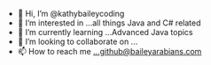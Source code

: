 - 👋 Hi, I’m @kathybaileycoding
- 👀 I’m interested in ...all things Java and C# related
- 🌱 I’m currently learning ...Advanced Java topics
- 💞️ I’m looking to collaborate on ...
- 📫 How to reach me ...github@baileyarabians.com

<!---
kathybaileycoding/kathybaileycoding is a ✨ special ✨ repository because its `README.md` (this file) appears on your GitHub profile.
You can click the Preview link to take a look at your changes.
--->
